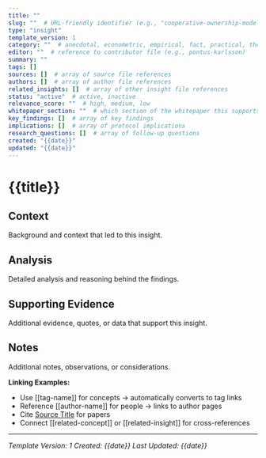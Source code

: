 ```yaml
---
title: ""
slug: ""  # URL-friendly identifier (e.g., "cooperative-ownership-models")
type: "insight"
template_version: 1
category: ""  # anecdotal, econometric, empirical, fact, practical, theoretical
editor: ""  # reference to contributor file (e.g., pontus-karlsson)
summary: ""
tags: []
sources: []  # array of source file references
authors: []  # array of author file references
related_insights: []  # array of other insight file references
status: "active"  # active, inactive
relevance_score: ""  # high, medium, low
whitepaper_section: ""  # which section of the whitepaper this supports
key_findings: []  # array of key findings
implications: []  # array of protocol implications
research_questions: []  # array of follow-up questions
created: "{{date}}"
updated: "{{date}}"
---
```


# {{title}}

## Context
Background and context that led to this insight.

## Analysis
Detailed analysis and reasoning behind the findings.

## Supporting Evidence
Additional evidence, quotes, or data that support this insight.

## Notes
Additional notes, observations, or considerations.

**Linking Examples:**
- Use [[tag-name]] for concepts → automatically converts to tag links
- Reference [[author-name]] for people → links to author pages  
- Cite [Source Title](/sources/source-slug) for papers
- Connect [[related-concept]] or [[related-insight]] for cross-references

---
*Template Version: 1*
*Created: {{date}}*
*Last Updated: {{date}}*
